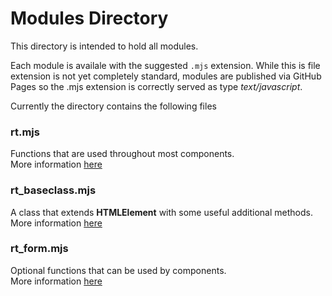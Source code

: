 # Modules Directory #

This directory is intended to hold all modules.

Each module is availale with the suggested `.mjs` extension.
While this is file extension is not yet completely standard, modules are published via GitHub Pages so the .mjs extension is correctly served as type *text/javascript*.

Currently the directory contains the following files
### rt.mjs ###
Functions that are used throughout most components.  
More information [here](rt.md)
### rt_baseclass.mjs ###
A class that extends **HTMLElement** with some useful additional methods.  
More information [here](rt_baseclass.md)
### rt_form.mjs ###
Optional functions that can be used by components.  
More information [here](rt_form.md)